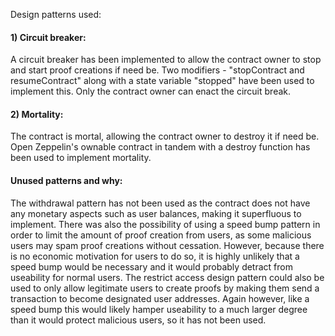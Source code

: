 Design patterns used:

#### 1) Circuit breaker:
A circuit breaker has been implemented to allow the contract owner to stop and start proof creations if need be. Two modifiers - "stopContract and resumeContract" along with a state variable "stopped" have been used to implement this. Only the contract owner can enact the circuit break.

#### 2) Mortality: 
The contract is mortal, allowing the contract owner to destroy it if need be. Open Zeppelin's ownable contract in tandem with a destroy function has been used to implement mortality.

#### Unused patterns and why:
The withdrawal pattern has not been used as the contract does not have any monetary aspects such as user balances, making it superfluous to implement. There was also the possibility of using a speed bump pattern in order to limit the amount of proof creation from users, as some malicious users may spam proof creations without cessation. However, because there is no economic motivation for users to do so, it is highly unlikely that a speed bump would be necessary and it would probably detract from useability for normal users. The restrict access design pattern could also be used to only allow legitimate users to create proofs by making them send a transaction to become designated user addresses. Again however, like a speed bump this would likely hamper useability to a much larger degree than it would protect malicious users, so it has not been used. 
